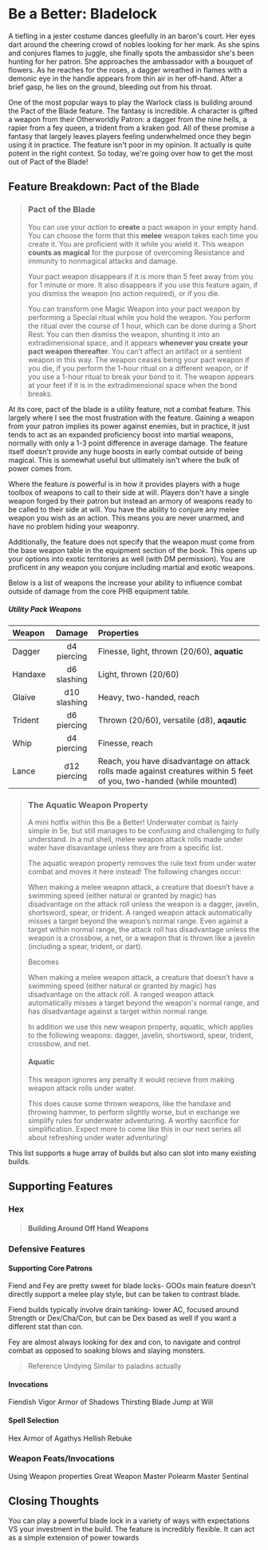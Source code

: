 # Be a Better: Bladelock
A tiefling in a jester costume dances gleefully in an baron's court. Her eyes dart around the cheering crowd of nobles looking for her mark. As she spins and conjures flames to juggle, she finally spots the ambassidor she's been hunting for her patron. She approaches the ambassador with a bouquet of flowers. As he reaches for the roses, a dagger wreathed in flames with a demonic eye in the handle appears from thin air in her off-hand. After a brief gasp, he lies on the ground, bleeding out from his throat. 

One of the most popular ways to play the Warlock class is building around the Pact of the Blade feature. The fantasy is incredible. A character is gifted a weapon from their Otherworldly Patron: a dagger from the nine hells, a rapier from a fey queen, a trident from a kraken god. All of these promise a fantasy that largely leaves players feeling underwhelmed once they begin using it in practice. The feature isn't poor in my opinion. It actually is quite potent in the right context. So today, we're going over how to get the most out of Pact of the Blade! 

## Feature Breakdown: Pact of the Blade 

> ### Pact of the Blade
>You can use your *action* to **create** a pact weapon in your empty hand. You can choose the form that this **melee** weapon takes each time you create it. You are proficient with it while you wield it. This weapon **counts as magical** for the purpose of overcoming Resistance and immunity to nonmagical attacks and damage.
>
>Your pact weapon disappears if it is more than 5 feet away from you for 1 minute or more. It also disappears if you use this feature again, if you dismiss the weapon (no action required), or if you die.
>
>You can transform one Magic Weapon into your pact weapon by performing a Special ritual while you hold the weapon. You perform the ritual over the course of 1 hour, which can be done during a Short Rest. You can then dismiss the weapon, shunting it into an extradimensional space, and it appears **whenever you create your pact weapon thereafter**. You can’t affect an artifact or a sentient weapon in this way. The weapon ceases being your pact weapon if you die, if you perform the 1-hour ritual on a different weapon, or if you use a 1-hour ritual to break your bond to it. The weapon appears at your feet if it is in the extradimensional space when the bond breaks.
>

At its core, pact of the blade is a utility feature, not a combat feature. This largely where I see the most frustration with the feature. Gaining a weapon from your patron implies its power against enemies, but in practice, it just tends to act as an expanded proficiency boost into martial weapons, normally with only a 1-3 point difference in average damage. The feature itself doesn't provide any huge boosts in early combat outside of being magical. This is somewhat useful but ultimately isn't where the bulk of power comes from. 

Where the feature *is* powerful is in how it provides players with a huge toolbox of weapons to call to their side at will. Players don't have a single weapon forged by their patron but instead an armory of weapons ready to be called to their side at will. You have the ability to conjure any melee weapon you wish as an action. This means you are never unarmed, and have no problem hiding your weaponry. 

Additionally, the feature does not specify that the weapon must come from the base weapon table in the equipment section of the book. This opens up your options into exotic territories as well (with DM permission). You are proficent in any weapon you conjure including martial and exotic weapons. 

Below is a list of weapons the increase your ability to influence combat outside of damage from the core  PHB equipment table.

##### Utility Pack Weapons
|Weapon| Damage| Properties|
|:--|:--:|:--|
|Dagger| d4 piercing| Finesse, light, thrown (20/60), **aquatic**|
|Handaxe| d6 slashing| Light, thrown (20/60)|
|Glaive| d10 slashing| Heavy, two-handed, reach| 
|Trident| d6 piercing| Thrown (20/60), versatile (d8), **aqautic**|
|Whip| d4 piercing| Finesse, reach| 
|Lance| d12 piercing| Reach, you have disadvantage on attack rolls made against creatures within 5 feet of you, two-handed (while mounted)|


> ### The Aquatic Weapon Property
>
> A mini hotfix within this Be a Better! Underwater combat is fairly simple in 5e, but still manages to be confusing and challenging to fully understand. In a nut shell, melee weapon attack rolls made under water have disavantage unless they are from a specific list. 
>
> The aquatic weapon property removes the rule text from under water combat and moves it here instead! The following changes occur:
> 
> When making a melee weapon attack, a creature that doesn’t have a swimming speed (either natural or granted by magic) has disadvantage on the attack roll unless the weapon is a dagger, javelin, shortsword, spear, or trident. A ranged weapon attack automatically misses a target beyond the weapon’s normal range. Even against a target within normal range, the attack roll has disadvantage unless the weapon is a crossbow, a net, or a weapon that is thrown like a javelin (including a spear, trident, or dart).
> 
> Becomes
>
> When making a melee weapon attack, a creature that doesn’t have a swimming speed (either natural or granted by magic) has disadvantage on the attack roll. A ranged weapon attack automatically misses a target beyond the weapon's normal range, and has disadvantage against a target within normal range. 
> 
> In addition we use this new weapon property, aquatic, which applies to the following weapons: dagger, javelin, shortsword, spear, trident, crossbow, and net. 
>
> #### Aquatic
> This weapon ignores any penalty it would recieve from making weapon attack rolls under water.
> 
> This does cause some thrown weapons, like the handaxe and throwing hammer, to perform slightly worse, but in exchange we simplify rules for underwater adventuring. A worthy sacrifice for simplification. Expect more to come like this in our next series all about refreshing under water adventuring! 

This list supports a huge array of builds but also can slot into many existing builds. 


## Supporting Features
### Hex

> #### Building Around Off Hand Weapons 
>
>


### Defensive Features 
#### Supporting Core Patrons 
Fiend and Fey are pretty sweet for blade locks- GOOs main feature doesn't directly support a melee play style, but can be taken to contrast blade. 

Fiend builds typically involve drain tanking- lower AC, focused around Strength or Dex/Cha/Con, but can be Dex based as well if you want a different stat than con.

Fey are almost always looking for dex and con, to navigate and control combat as opposed to soaking blows and slaying monsters. 

> Reference Undying
> Similar to paladins actually 


#### Invocations 
  Fiendish Vigor 
  Armor of Shadows 
  Thirsting Blade 
  Jump at Will
#### Spell Selection 
  Hex 
  Armor of Agathys 
  Hellish Rebuke 


### Weapon Feats/Invocations 
Using Weapon properties 
  Great Weapon Master
  Polearm Master
  Sentinal 

## Closing Thoughts 
You can play a powerful blade lock in a variety of ways with expectations VS your investment in the build. The feature is incredibly flexible. It can act as a simple extension of power towards 
